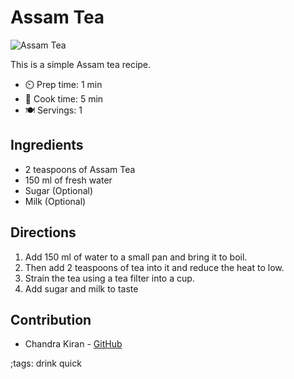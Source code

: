# Assam Tea

![Assam Tea](pix/assam-tea.webp)

This is a simple Assam tea recipe.

- ⏲️ Prep time: 1 min
- 🍳 Cook time: 5 min
- 🍽️ Servings: 1

## Ingredients

- 2 teaspoons of Assam Tea
- 150 ml of fresh water
- Sugar (Optional)
- Milk (Optional)

## Directions

1. Add 150 ml of water to a small pan and bring it to boil.
2. Then add 2 teaspoons of tea into it and reduce the heat to low.
3. Strain the tea using a tea filter into a cup.
4. Add sugar and milk to taste


## Contribution

- Chandra Kiran - [GitHub](https://github.com/ackr-8)

;tags: drink quick

